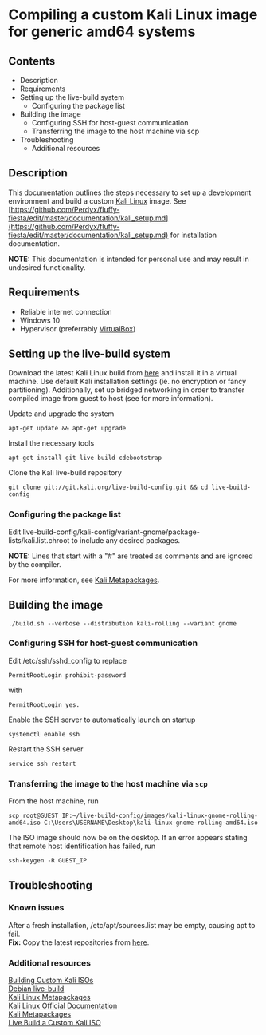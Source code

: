 # Compiling a custom Kali Linux image for generic amd64 systems

## Contents

- Description
- Requirements
- Setting up the live-build system
  - Configuring the package list
- Building the image
  - Configuring SSH for host-guest communication
  - Transferring the image to the host machine via scp
- Troubleshooting
  - Additional resources

## Description

This documentation outlines the steps necessary to set up a development environment and build a custom [Kali Linux](https://www.kali.org/) image. See [https://github.com/Perdyx/fluffy-fiesta/edit/master/documentation/kali_setup.md](https://github.com/Perdyx/fluffy-fiesta/edit/master/documentation/kali_setup.md) for installation documentation.

**NOTE:** This documentation is intended for personal use and may result in undesired functionality.

## Requirements

- Reliable internet connection
- Windows 10
- Hypervisor (preferrably [VirtualBox](https://www.virtualbox.org/))

## Setting up the live-build system

Download the latest Kali Linux build from [here](https://www.kali.org/downloads/) and install it in a virtual machine. Use default Kali installation settings (ie. no encryption or fancy partitioning). Additionally, set up bridged networking in order to transfer compiled image from guest to host (see []() for more information).

Update and upgrade the system

`apt-get update && apt-get upgrade`

Install the necessary tools

`apt-get install git live-build cdebootstrap`

Clone the Kali live-build repository

`git clone git://git.kali.org/live-build-config.git && cd live-build-config`

### Configuring the package list

Edit live-build-config/kali-config/variant-gnome/package-lists/kali.list.chroot to include any desired packages.

**NOTE:** Lines that start with a "#" are treated as comments and are ignored by the compiler.

For more information, see [Kali Metapackages](https://tools.kali.org/kali-metapackages).

## Building the image

`./build.sh --verbose --distribution kali-rolling --variant gnome`

### Configuring SSH for host-guest communication

Edit /etc/ssh/sshd_config to replace

`PermitRootLogin prohibit-password`

with

`PermitRootLogin yes.`

Enable the SSH server to automatically launch on startup

`systemctl enable ssh`

Restart the SSH server

`service ssh restart`

### Transferring the image to the host machine via `scp`

From the host machine, run

`scp root@GUEST_IP:~/live-build-config/images/kali-linux-gnome-rolling-amd64.iso C:\Users\USERNAME\Desktop\kali-linux-gnome-rolling-amd64.iso`

The ISO image should now be on the desktop. If an error appears stating that remote host identification has failed, run

`ssh-keygen -R GUEST_IP`

## Troubleshooting

### Known issues

After a fresh installation, /etc/apt/sources.list may be empty, causing apt to fail.  
**Fix:** Copy the latest repositories from [here](https://docs.kali.org/general-use/kali-linux-sources-list-repositories).

### Additional resources

[Building Custom Kali ISOs](https://docs.kali.org/kali-dojo/02-mastering-live-build)  
[Debian live-build](https://manpages.debian.org/testing/live-build/live-build.7.en.html)  
[Kali Linux Metapackages](https://www.kali.org/news/kali-linux-metapackages/)  
[Kali Linux Official Documentation](https://www.kali.org/kali-linux-documentation/)  
[Kali Metapackages](https://tools.kali.org/kali-metapackages)  
[Live Build a Custom Kali ISO](https://docs.kali.org/development/live-build-a-custom-kali-iso)
